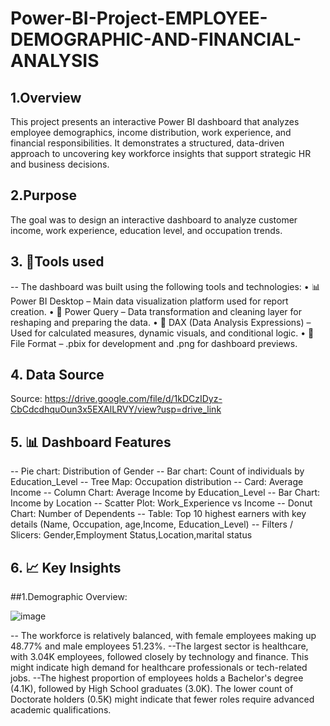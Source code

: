 # Power-BI-Project-EMPLOYEE-DEMOGRAPHIC-AND-FINANCIAL-ANALYSIS

## 1.Overview
This project presents an interactive Power BI dashboard that analyzes employee demographics, income distribution, work experience, and financial responsibilities. It demonstrates a structured, data-driven approach to uncovering key workforce insights that support strategic HR and business decisions.

## 2.Purpose
The goal was to design an interactive dashboard to analyze customer income, work experience, education level, and occupation trends.

## 3. 🧰Tools used 

-- The dashboard was built using the following tools and technologies:
•	📊 Power BI Desktop – Main data visualization platform used for report creation.
•	📂 Power Query – Data transformation and cleaning layer for reshaping and preparing the data.
•	🧠 DAX (Data Analysis Expressions) – Used for calculated measures, dynamic visuals, and conditional logic.
•	📁 File Format – .pbix for development and .png for dashboard previews.

## 4.	Data Source

Source: https://drive.google.com/file/d/1kDCzIDyz-CbCdcdhquOun3x5EXAlLRVY/view?usp=drive_link

## 5. 📊 Dashboard Features

-- Pie chart: Distribution of Gender
-- Bar chart: Count of individuals by Education_Level
-- Tree Map: Occupation distribution
-- Card: Average Income
-- Column Chart: Average Income by Education_Level
-- Bar Chart: Income by Location
-- Scatter Plot: Work_Experience vs Income
-- Donut Chart: Number of Dependents
-- Table: Top 10 highest earners with key details (Name, Occupation, age,Income, Education_Level)
-- Filters / Slicers: Gender,Employment Status,Location,marital status

## 6. 📈 Key Insights
##1.Demographic Overview:

![image](https://github.com/user-attachments/assets/908d1db8-09f8-4d65-9a2e-17719714e0a2)

-- The workforce is relatively balanced, with female employees making up 48.77% and male employees 51.23%.
--The largest sector is healthcare, with 3.04K employees, followed closely by technology and finance. This might indicate high demand for healthcare professionals or tech-related jobs.
--The highest proportion of employees holds a Bachelor's degree (4.1K), followed by High School graduates (3.0K). The lower count of Doctorate holders (0.5K) might indicate that fewer roles require advanced academic qualifications.




